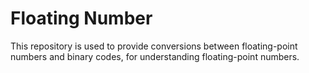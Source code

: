 # Floating Number

This repository is used to provide conversions between floating-point numbers and binary codes, for understanding floating-point numbers.
